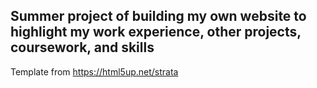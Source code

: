 ## Summer project of building my own website to highlight my work experience, other projects, coursework, and skills
Template from https://html5up.net/strata
